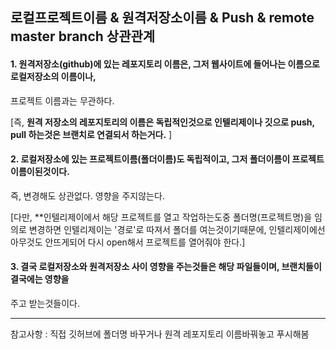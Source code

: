 ## 로컬프로젝트이름 & 원격저장소이름 & Push & remote master branch 상관관계

#### 1. 원격저장소(github)에 있는 레포지토리 이름은, 그저 웹사이트에 들어나는 이름으로 로컬저장소의 이름이나,
프로젝트 이름과는 무관하다.

[즉, **원격 저장소의 레포지토리의 이름은 독립적인것으로 인텔리제이나 깃으로 push, pull 하는것은
브랜치로 연결되서 하는거다.** ]

#### 2. 로컬저장소에 있는 프로젝트이름(폴더이름)도 독립적이고, 그저 폴더이름이 프로젝트 이름이된것이다.
즉, 변경해도 상관없다. 영향을 주지않는다. 

[다만, **인텔리제이에서 해당 프로젝트를 열고 작업하는도중 폴더명(프로젝트명)을 임의로 변경하면
인텔리제이는 '경로'로 따져서 폴더를 여는것이기때문에, 인텔리제이에선 아무것도 안뜨게되어
다시 open해서 프로젝트를 열어줘야 한다.]

#### 3. 결국 로컬저장소와 원격저장소 사이 영향을 주는것들은 해당 파일들이며, 브랜치들이 결국에는 영향을
주고 받는것들이다.

---
참고사항 : 직접 깃허브에 폴더명 바꾸거나 원격 레포지토리 이름바꿔놓고 푸시해봄